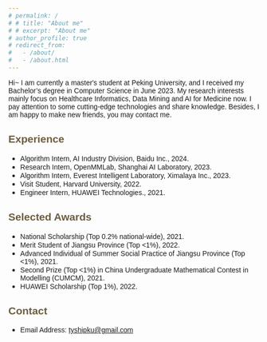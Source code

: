 ```yaml
---
# permalink: /
# # title: "About me"
# # excerpt: "About me"
# author_profile: true
# redirect_from: 
#   - /about/
#   - /about.html
---
```

<span style="font-family: 'Trebuchet MS', 'Lucida Sans Unicode', 'Lucida Grande', 'Lucida Sans', Arial, sans-serif;text-align:justify; text-justify:inter-ideograph;">
Hi~ I am currently a master's student at Peking University, and I received my Bachelor’s degree in Computer Science in June 2023. My research interests mainly focus on Healthcare Informatics, Data Mining and AI for Medicine now. I pay attention to some cutting-edge technologies and share knowledge. Besides, I am happy to make new friends, you may contact me.</span>

<!-- I’m now a member of the **Chinese Association of Automation** (CAA), a student member of the **China Computer Federation** (CCF), and the **Chinese Association for Artificial Intelligence** (CAAI). **<font color="#8B0012">Peking University</font>** -->

<!-- <span style="color:#6b5d40">Research Interest</span>
----------
- 
- Time Series Data Mining
- Natural Language Processing
- Data Science and AI for Medicine -->

<!-- <span style="color:#6b5d40">Experience</span>
--------
- Research Intern, OpenMMLab, Shanghai AI Laboratory, June 2023-Sept. 2023.
- Algorithm Engineer Intern, Everest Intelligent Laboratory, Ximalaya, Feb. 2023-May 2023.
- Exchange Student, Harvard University, Jan. 2022-Feb. 2022.
- Algorithm Engineer Intern, HUAWEI Technologies, Oct. 2021-Jan. 2022. -->

<span style="font-family: 'Trebuchet MS', 'Lucida Sans Unicode', 'Lucida Grande', 'Lucida Sans', Arial, sans-serif;text-align:justify; text-justify:inter-ideograph;color:#6b5d40">Experience</span>
--------
- <span style="font-family: 'Trebuchet MS', 'Lucida Sans Unicode', 'Lucida Grande', 'Lucida Sans', Arial, sans-serif;text-align:justify; text-justify:inter-ideograph;">Algorithm Intern, AI Industry Division, Baidu Inc., 2024.</span>
- <span style="font-family: 'Trebuchet MS', 'Lucida Sans Unicode', 'Lucida Grande', 'Lucida Sans', Arial, sans-serif;text-align:justify; text-justify:inter-ideograph;">Research Intern, OpenMMLab, Shanghai AI Laboratory, 2023.</span>
- <span style="font-family: 'Trebuchet MS', 'Lucida Sans Unicode', 'Lucida Grande', 'Lucida Sans', Arial, sans-serif;text-align:justify; text-justify:inter-ideograph;">Algorithm Intern, Everest Intelligent Laboratory, Ximalaya Inc., 2023.</span>
- <span style="font-family: 'Trebuchet MS', 'Lucida Sans Unicode', 'Lucida Grande', 'Lucida Sans', Arial, sans-serif;text-align:justify; text-justify:inter-ideograph;">Visit Student, Harvard University, 2022.</span>
- <span style="font-family: 'Trebuchet MS', 'Lucida Sans Unicode', 'Lucida Grande', 'Lucida Sans', Arial, sans-serif;text-align:justify; text-justify:inter-ideograph;">Engineer Intern, HUAWEI Technologies., 2021.</span>

<span style="font-family: 'Trebuchet MS', 'Lucida Sans Unicode', 'Lucida Grande', 'Lucida Sans', Arial, sans-serif;text-align:justify; text-justify:inter-ideograph;color:#6b5d40">Selected Awards</span>
--------
- <span style="font-family: 'Trebuchet MS', 'Lucida Sans Unicode', 'Lucida Grande', 'Lucida Sans', Arial, sans-serif;text-align:justify; text-justify:inter-ideograph;">National Scholarship (Top 0.2% national-wide), 2021.</span>
- <span style="font-family: 'Trebuchet MS', 'Lucida Sans Unicode', 'Lucida Grande', 'Lucida Sans', Arial, sans-serif;text-align:justify; text-justify:inter-ideograph;">Merit Student of Jiangsu Province (Top &lt;1%), 2022.</span>
- <span style="font-family: 'Trebuchet MS', 'Lucida Sans Unicode', 'Lucida Grande', 'Lucida Sans', Arial, sans-serif;text-align:justify; text-justify:inter-ideograph;">Advanced Individual of Summer Social Practice of Jiangsu Province (Top &lt;1%), 2021.</span>
- <span style="font-family: 'Trebuchet MS', 'Lucida Sans Unicode', 'Lucida Grande', 'Lucida Sans', Arial, sans-serif;text-align:justify; text-justify:inter-ideograph;">Second Prize (Top &lt;1%) in China Undergraduate Mathematical Contest in Modelling (CUMCM), 2021.</span>
- <span style="font-family: 'Trebuchet MS', 'Lucida Sans Unicode', 'Lucida Grande', 'Lucida Sans', Arial, sans-serif;text-align:justify; text-justify:inter-ideograph;">HUAWEI Scholarship (Top 1%), 2022.

<span style="font-family: 'Trebuchet MS', 'Lucida Sans Unicode', 'Lucida Grande', 'Lucida Sans', Arial, sans-serif;text-align:justify; text-justify:inter-ideograph;color:#6b5d40">Contact</span>
--------
- <span style="font-family: 'Trebuchet MS', 'Lucida Sans Unicode', 'Lucida Grande', 'Lucida Sans', Arial, sans-serif;text-align:justify; text-justify:inter-ideograph;">Email Address: tyshipku@gmail.com</span>

<!-- <span style="text-align:justify; text-justify:inter-ideograph;color:#6b5d40">News</span>
----------
- [09/2023] Two conference papers were accepted by MCBK 2023. 🎉🎉
- [06/2023] I will join [OpenMMLab](https://openmmlab.com/) at [Shanghai AI Lab](https://www.shlab.org.cn/) as a intern working with [Dr. Wenwei Zhang](http://zhangwenwei.cn/) & [Chengqi Lyu](https://scholar.google.com/citations?user=kV3WvXcAAAAJ&hl=zh-CN&oi=ao). This is our LLM [InternLM](https://internlm.intern-ai.org.cn/). ✊
- [05/2023] One conference paper was accepted by HDSS 2023. 🎉
- [02/2023] I will join Everest Intelligence Lab at [Ximalaya Inc.](https://www.ximalaya.com/) as an algorithm intern, mainly engaged in multi-round dialogue and large language model related work. 😋
- [01/2022] I’m very happy to participate in the exchange program at [Harvard University](https://www.harvard.edu/). Through the communication, my basic knowledge of artificial intelligence and level of English have been greatly improved. 🎉
- [12/2021] As a contributor, I participated in the [HUAWEI Ascend](https://www.hiascend.com/zh/) All-Wisdom Project, and completed the inferring work of the Cascade-RCNN-Resnet101-FPN-DCN model, which was successfully concluded. 💪 -->